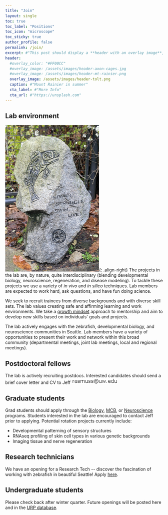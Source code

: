 ```yaml
---
title: "Join"
layout: single
toc: true
toc_label: "Positions"
toc_icon: "microscope"
toc_sticky: true
author_profile: false
permalink: /join/
excerpt: #"This post should display a **header with an overlay image**, if the theme supports it."
header:
  #overlay_color: "#FF00CC"
  #overlay_image: /assets/images/header-axon-cages.jpg
  #overlay_image: /assets/images/header-mt-rainier.png
  overlay_image: /assets/images/header-tolt.png
  caption: #"Mount Rainier in summer"
  cta_label: #"More Info"
  cta_url: #"https://unsplash.com"
---
```

## Lab environment
![image-right](/assets/images/spawn-struggle-swim-live.jpg){: .align-right} The projects in the lab are, by nature, quite interdisciplinary (blending developmental biology, neuroscience, regeneration, and disease modeling). To tackle these projects we use a variety of *in vivo* and *in silico* techniques. Lab members are expected to work hard, ask questions, and have fun doing science.

We seek to recruit trainees from diverse backgrounds and with diverse skill sets. The lab values creating safe and affirming learning and work environments. We take a [growth mindset](https://www.brainpickings.org/2014/01/29/carol-dweck-mindset/) approach to mentorship and aim to develop new skills based on individuals' goals and projects.  

The lab actively engages with the zebrafish, developmental biology, and neuroscience communities in Seattle. Lab members have a variety of opportunities to present their work and network within this broad community (departmental meetings, joint lab meetings, local and regional meetings). 

## Postdoctoral fellows
The lab is actively recruiting postdocs. Interested candidates should send a brief cover letter and CV to Jeff ![contact](/assets/images/contact.png)

## Graduate students
Grad students should apply through the [Biology](https://www.biology.washington.edu/programs/graduate), [MCB](http://mcb-seattle.edu/), or [Neuroscience](http://depts.washington.edu/neurogrd/) programs. Students interested in the lab are encouraged to contact Jeff prior to applying. Potential rotation projects currently include:
* Developmental patterning of sensory structures
* RNAseq profiling of skin cell types in various genetic backgrounds
* Imaging tissue and nerve regeneration 

## Research technicians
We have an opening for a Research Tech -- discover the fascination of working with zebrafish in beautiful Seattle! Apply [here](https://uwhires.admin.washington.edu/eng/candidates/default.cfm?szCategory=jobprofile&szOrderID=190885).

## Undergraduate students
Please check back after winter quarter. Future openings will be posted here and in the [URP database](https://www.washington.edu/undergradresearch/students/find/). 
